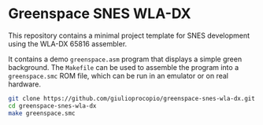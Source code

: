 # Greenspace SNES WLA-DX

This repository contains a minimal project template for SNES development using
the WLA-DX 65816 assembler.

It contains a demo `greenspace.asm` program that displays a simple green
background.  The `Makefile` can be used to assemble the program into a
`greenspace.smc` ROM file, which can be run in an emulator or on real hardware.

```sh
git clone https://github.com/giulioprocopio/greenspace-snes-wla-dx.git
cd greenspace-snes-wla-dx
make greenspace.smc
```
